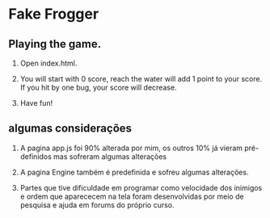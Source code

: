 Fake Frogger
===============================

## Playing the game.

1. Open index.html.

2. You will start with 0 score, reach the water will add 1 point to your score. If you hit by one bug, your score will decrease.

3. Have fun!


## algumas considerações


1. A pagina app.js foi 90% alterada por mim, os outros 10% já vieram pré-definidos mas sofreram algumas alterações

2. A pagina Engine também é predefinida e sofreu algumas alterações.

3. Partes que tive dificuldade em programar como velocidade dos inimigos e ordem que aparececem na tela foram desenvolvidas por meio de pesquisa e ajuda em forums do próprio curso.

